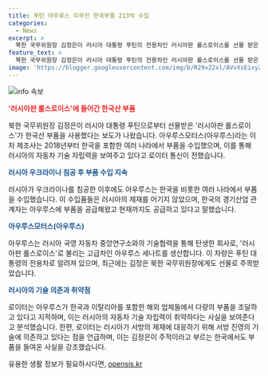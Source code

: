 ```yaml
---
title: 푸틴 아우루스 리무진 한국부품 213억 수입
categories:
  - News
excerpt: >
  북한 국무위원장 김정은이 러시아 대통령 푸틴의 전용차인 러시아판 롤스로이스를 선물 받은 이유는 화제다. 한국산 부품을 다량 사용한 아우루스 리무진의 주목받는 선물은 러시아 자동차 기술력에 대한 논란을 촉발시켰다. 러시아가 서방의 제재에도 불구하고 한국 등 외국 기술에 의존하고 있음을 보여주며 논란이 일고 있다.
feature_text: >
  북한 국무위원장 김정은이 러시아 대통령 푸틴의 전용차인 러시아판 롤스로이스를 선물 받은 이유는 화제다. 한국산 부품을 다량 사용한 아우루스 리무진의 주목받는 선물은 러시아 자동차 기술력에 대한 논란을 촉발시켰다. 러시아가 서방의 제재에도 불구하고 한국 등 외국 기술에 의존하고 있음을 보여주며 논란이 일고 있다.
image: 'https://blogger.googleusercontent.com/img/b/R29vZ2xl/AVvXsEixyZcFfHzMRdzZMjFBmAUKJYCLCGyLL1o632UiGVXcaFdKo_bkvkuCioo0uUKlGfBVcT3P84aROyZIXSBEx3Aw5nCQ3pTgDom1WDC4m8eifvWiAmWEEVb4x6G_l8C0QH225ldMjyaFvpxGEBGNO37VmDTDMHGhJPq73UglMfDca1-0aw/s1600/blogspot.png'
---
```


<p><img src="https://blogger.googleusercontent.com/img/b/R29vZ2xl/AVvXsEixyZcFfHzMRdzZMjFBmAUKJYCLCGyLL1o632UiGVXcaFdKo_bkvkuCioo0uUKlGfBVcT3P84aROyZIXSBEx3Aw5nCQ3pTgDom1WDC4m8eifvWiAmWEEVb4x6G_l8C0QH225ldMjyaFvpxGEBGNO37VmDTDMHGhJPq73UglMfDca1-0aw/s1600/blogspot.png" alt="info 속보" /></p>

<p><b><span style="color: #ee2323;">'러시아판 롤스로이스'에 들어간 한국산 부품</span></b></p>

<p>북한 국무위원장 김정은이 러시아 대통령 푸틴으로부터 선물받은 '러시아판 롤스로이스'가 한국산 부품을 사용했다는 보도가 나왔습니다. 아우루스모터스(아우루스)라는 이 차 제조사는 2018년부터 한국을 포함한 여러 나라에서 부품을 수입했으며, 이를 통해 러시아의 자동차 기술 자립력을 보여주고 있다고 로이터 통신이 전했습니다.</p>

<p><b><span style="color: #1a5490;">러시아 우크라이나 침공 후 부품 수입 지속</span></b></p>

<p>러시아가 우크라이나를 침공한 이후에도 아우루스는 한국을 비롯한 여러 나라에서 부품을 수입했습니다. 이 수입품들은 러시아의 제재를 어기지 않았으며, 한국의 경기산업 관계자는 아우루스에 부품을 공급해왔고 현재까지도 공급하고 있다고 말했습니다.</p>

<p><b><span style="color: #1a5490;">아우루스모터스(아우루스)</span></b></p>

<p>아우루스는 러시아 국영 자동차 중앙연구소와의 기술협력을 통해 탄생한 회사로, '러시아판 롤스로이스'로 불리는 고급차인 아우루스 세나트를 생산합니다. 이 차량은 푸틴 대통령의 전용차로 알려져 있으며, 최근에는 김정은 북한 국무위원장에게도 선물로 주목받았습니다.</p>

<p><b><span style="color: #1a5490;">러시아의 기술 의존과 취약점</span></b></p>

<p>로이터는 아우루스가 한국과 이탈리아를 포함한 해외 업체들에서 다량의 부품을 조달하고 있다고 지적하며, 이는 러시아의 자동차 기술 자립력이 취약하다는 사실을 보여준다고 분석했습니다. 한편, 로이터는 러시아가 서방의 제재에 대응하기 위해 서방 진영의 기술에 의존하고 있다는 점을 언급하며, 이는 김정은이 주적이라고 부르는 한국에서도 부품을 들여온 사실을 강조했습니다.</p>
유용한 생활 정보가 필요하시다면, <a href="https://opensis.kr" rel="dofollow">opensis.kr</a>


